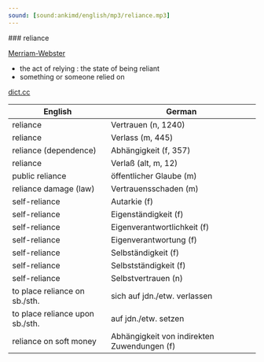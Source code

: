 ```yaml
---
sound: [sound:ankimd/english/mp3/reliance.mp3]
---
```


\### reliance

[Merriam-Webster](https://www.merriam-webster.com/dictionary/reliance)

- the act of relying : the state of being reliant
- something or someone relied on

[dict.cc](https://www.dict.cc/reliance)

| English        | German       |
| -------------- | ------------ |
| reliance | Vertrauen (n, 1240) |
| reliance | Verlass (m, 445) |
| reliance (dependence) | Abhängigkeit (f, 357) |
| reliance | Verlaß (alt, m, 12) |
| public reliance | öffentlicher Glaube (m) |
| reliance damage (law) | Vertrauensschaden (m) |
| self-reliance | Autarkie (f) |
| self-reliance | Eigenständigkeit (f) |
| self-reliance | Eigenverantwortlichkeit (f) |
| self-reliance | Eigenverantwortung (f) |
| self-reliance | Selbständigkeit (f) |
| self-reliance | Selbstständigkeit (f) |
| self-reliance | Selbstvertrauen (n) |
| to place reliance on sb./sth. | sich auf jdn./etw. verlassen |
| to place reliance upon sb./sth. | auf jdn./etw. setzen |
| reliance on soft money | Abhängigkeit von indirekten Zuwendungen (f) |
